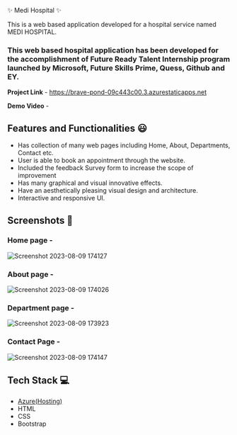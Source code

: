 ✨ Medi Hospital ✨

This is a web based application developed for a hospital service named MEDI HOSPITAL.

### This web based hospital application has been developed for the accomplishment of Future Ready Talent Internship program launched by Microsoft, Future Skills Prime, Quess, Github and EY.


**Project Link** - https://brave-pond-09c443c00.3.azurestaticapps.net


**Demo Video** -  

## Features and Functionalities 😃

- Has collection of many web pages including Home, About, Departments, Contact etc.
- User is able to book an appointment through the website.
- Included the feedback Survey form to increase the scope of improvement 
- Has many graphical and visual innovative effects.
- Have an aesthetically pleasing visual design and architecture.
- Interactive and responsive UI. 

## Screenshots 📸
### Home page -   

![Screenshot 2023-08-09 174127](https://github.com/BHimaja14/himafrtproject/assets/129165137/ab923ec5-b2d7-4fe9-a4bc-754db89044dd)

### About page -

![Screenshot 2023-08-09 174026](https://github.com/BHimaja14/himafrtproject/assets/129165137/8cfc05f4-5af2-4203-b409-cafb6129e6f2)

### Department page -

![Screenshot 2023-08-09 173923](https://github.com/BHimaja14/himafrtproject/assets/129165137/f2335fcc-0d89-4783-8024-0f7b5e7edaab)

### Contact Page -

![Screenshot 2023-08-09 174147](https://github.com/BHimaja14/himafrtproject/assets/129165137/55bb9410-e8e8-411a-9f26-29d75ba2da7e)

## Tech Stack 💻

- [Azure(Hosting)](https://azure.microsoft.com/en-in/features/azure-portal/)
- HTML
- CSS
- Bootstrap
